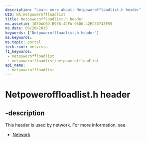 ```yaml
---
description: "Learn more about: Netpoweroffloadlist.h header"
UID: NA:netpoweroffloadlist
title: Netpoweroffloadlist.h header
ms.assetid: 105DAC6D-B9E6-4CFA-96D6-42EC35748F59
ms.date: 09/20/2019
keywords: ["Netpoweroffloadlist.h header"]
ms.keywords: 
ms.topic: portal
tech.root: netvista
f1_keywords:
 - netpoweroffloadlist
 - netpoweroffloadlist/netpoweroffloadlist
api_name:
 - netpoweroffloadlist
---
```


# Netpoweroffloadlist.h header


## -description

This header is used by network. For more information, see:

- [Network](../_netvista/index.md)

